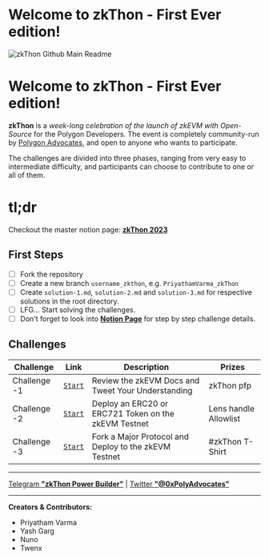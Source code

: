 # Welcome to zkThon - First Ever edition!

![zkThon Github Main Readme](https://user-images.githubusercontent.com/128218414/226963031-48178406-8f64-4b37-933c-185ab960a0de.png)



# Welcome to zkThon - First Ever edition!

**zkThon** is a *week-long celebration of the launch of zkEVM with Open-Source* for the Polygon Developers. The event is completely community-run by [Polygon Advocates](https://polygon.technology/advocate-program), and open to anyone who wants to participate. 

The challenges are divided into three phases, ranging from very easy to intermediate difficulty, and participants can choose to contribute to one or all of them.

# tl;dr
Checkout the master notion page: **[zkThon 2023](https://www.notion.so/polygontechnology/zkThon-54cc518ee7ec428b813b02998f84c5df)**

## First Steps

 - [ ] Fork the repository
 - [ ] Create a new branch `username_zkthon`, e.g. `PriyathamVarma_zkThon`
 - [ ] Create `solution-1.md`, `solution-2.md` and `solution-3.md` for respective solutions in the root directory.
 - [ ] LFG... Start solving the challenges.
 - [ ] Don't forget to look into [**Notion Page**](https://polygontechnology.notion.site/polygontechnology/zkThon-A-Week-Long-event-for-the-Polygon-Community-54cc518ee7ec428b813b02998f84c5df) for step by step challenge details.

## Challenges

| Challenge | Link | Description | Prizes |
| - | - | - | - |
| Challenge -1 | [`Start`](https://github.com/Polygon-Advocates/zkThon-challenges/blob/main/challenge-1.md) | Review the zkEVM Docs and Tweet Your Understanding | zkThon pfp |
| Challenge -2 | [`Start`](https://github.com/Polygon-Advocates/zkThon-challenges/blob/main/challenge-2.md) | Deploy an ERC20 or ERC721 Token on the zkEVM Testnet | Lens handle Allowlist |
| Challenge -3 | [`Start`](https://github.com/Polygon-Advocates/zkThon-challenges/blob/main/challenge-3.md) | Fork a Major Protocol and Deploy to the zkEVM Testnet | #zkThon T-Shirt |




----
[Telegram **"zkThon Power Builder"**](https://t.me/zkThon) | [Twitter **"@0xPolyAdvocates"**](https://twitter.com/0xPolyAdvocates)

---
**Creators & Contributors:**

 - Priyatham Varma
 - Yash Garg
 - Nuno
 - Twenx




